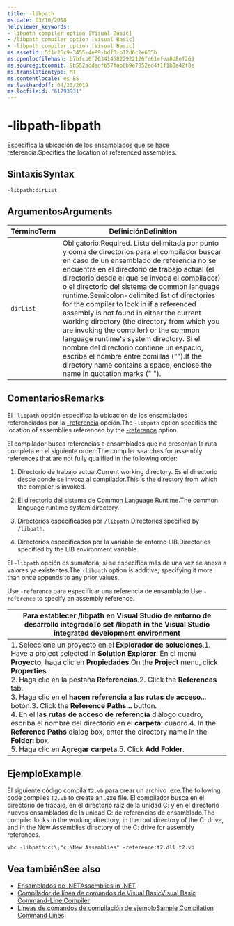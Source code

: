 ```yaml
---
title: -libpath
ms.date: 03/10/2018
helpviewer_keywords:
- libpath compiler option [Visual Basic]
- /libpath compiler option [Visual Basic]
- -libpath compiler option [Visual Basic]
ms.assetid: 5f1c26c9-3455-4e89-bdf3-b12d6c2e655b
ms.openlocfilehash: b7bfcb0f2034145822922126fe61efea8d8ef269
ms.sourcegitcommit: 9b552addadfb57fab0b9e7852ed4f1f1b8a42f8e
ms.translationtype: MT
ms.contentlocale: es-ES
ms.lasthandoff: 04/23/2019
ms.locfileid: "61793931"
---
```

# <a name="-libpath"></a><span data-ttu-id="173ea-102">-libpath</span><span class="sxs-lookup"><span data-stu-id="173ea-102">-libpath</span></span>
<span data-ttu-id="173ea-103">Especifica la ubicación de los ensamblados que se hace referencia.</span><span class="sxs-lookup"><span data-stu-id="173ea-103">Specifies the location of referenced assemblies.</span></span>  
  
## <a name="syntax"></a><span data-ttu-id="173ea-104">Sintaxis</span><span class="sxs-lookup"><span data-stu-id="173ea-104">Syntax</span></span>  
  
```  
-libpath:dirList  
```  
  
## <a name="arguments"></a><span data-ttu-id="173ea-105">Argumentos</span><span class="sxs-lookup"><span data-stu-id="173ea-105">Arguments</span></span>  
  
|<span data-ttu-id="173ea-106">Término</span><span class="sxs-lookup"><span data-stu-id="173ea-106">Term</span></span>|<span data-ttu-id="173ea-107">Definición</span><span class="sxs-lookup"><span data-stu-id="173ea-107">Definition</span></span>|  
|---|---|  
|`dirList`|<span data-ttu-id="173ea-108">Obligatorio.</span><span class="sxs-lookup"><span data-stu-id="173ea-108">Required.</span></span> <span data-ttu-id="173ea-109">Lista delimitada por punto y coma de directorios para el compilador buscar en caso de un ensamblado de referencia no se encuentra en el directorio de trabajo actual (el directorio desde el que se invoca el compilador) o el directorio del sistema de common language runtime.</span><span class="sxs-lookup"><span data-stu-id="173ea-109">Semicolon-delimited list of directories for the compiler to look in if a referenced assembly is not found in either the current working directory (the directory from which you are invoking the compiler) or the common language runtime's system directory.</span></span> <span data-ttu-id="173ea-110">Si el nombre del directorio contiene un espacio, escriba el nombre entre comillas ("").</span><span class="sxs-lookup"><span data-stu-id="173ea-110">If the directory name contains a space, enclose the name in quotation marks (" ").</span></span>|  
  
## <a name="remarks"></a><span data-ttu-id="173ea-111">Comentarios</span><span class="sxs-lookup"><span data-stu-id="173ea-111">Remarks</span></span>  
 <span data-ttu-id="173ea-112">El `-libpath` opción especifica la ubicación de los ensamblados referenciados por la [-referencia](../../../visual-basic/reference/command-line-compiler/reference.md) opción.</span><span class="sxs-lookup"><span data-stu-id="173ea-112">The `-libpath` option specifies the location of assemblies referenced by the [-reference](../../../visual-basic/reference/command-line-compiler/reference.md) option.</span></span>  
  
 <span data-ttu-id="173ea-113">El compilador busca referencias a ensamblados que no presentan la ruta completa en el siguiente orden:</span><span class="sxs-lookup"><span data-stu-id="173ea-113">The compiler searches for assembly references that are not fully qualified in the following order:</span></span>  
  
1. <span data-ttu-id="173ea-114">Directorio de trabajo actual.</span><span class="sxs-lookup"><span data-stu-id="173ea-114">Current working directory.</span></span> <span data-ttu-id="173ea-115">Es el directorio desde donde se invoca al compilador.</span><span class="sxs-lookup"><span data-stu-id="173ea-115">This is the directory from which the compiler is invoked.</span></span>  
  
2. <span data-ttu-id="173ea-116">El directorio del sistema de Common Language Runtime.</span><span class="sxs-lookup"><span data-stu-id="173ea-116">The common language runtime system directory.</span></span>  
  
3. <span data-ttu-id="173ea-117">Directorios especificados por `/libpath`.</span><span class="sxs-lookup"><span data-stu-id="173ea-117">Directories specified by `/libpath`.</span></span>  
  
4. <span data-ttu-id="173ea-118">Directorios especificados por la variable de entorno LIB.</span><span class="sxs-lookup"><span data-stu-id="173ea-118">Directories specified by the LIB environment variable.</span></span>  
  
 <span data-ttu-id="173ea-119">El `-libpath` opción es sumatoria; si se especifica más de una vez se anexa a valores ya existentes.</span><span class="sxs-lookup"><span data-stu-id="173ea-119">The `-libpath` option is additive; specifying it more than once appends to any prior values.</span></span>  
  
 <span data-ttu-id="173ea-120">Use `-reference` para especificar una referencia de ensamblado.</span><span class="sxs-lookup"><span data-stu-id="173ea-120">Use `-reference` to specify an assembly reference.</span></span>  
  
|<span data-ttu-id="173ea-121">Para establecer /libpath en Visual Studio de entorno de desarrollo integrado</span><span class="sxs-lookup"><span data-stu-id="173ea-121">To set /libpath in the Visual Studio integrated development environment</span></span>|  
|---|  
|<span data-ttu-id="173ea-122">1.  Seleccione un proyecto en el **Explorador de soluciones**.</span><span class="sxs-lookup"><span data-stu-id="173ea-122">1.  Have a project selected in **Solution Explorer**.</span></span> <span data-ttu-id="173ea-123">En el menú **Proyecto**, haga clic en **Propiedades**.</span><span class="sxs-lookup"><span data-stu-id="173ea-123">On the **Project** menu, click **Properties**.</span></span> <br /><span data-ttu-id="173ea-124">2.  Haga clic en la pestaña **Referencias**.</span><span class="sxs-lookup"><span data-stu-id="173ea-124">2.  Click the **References** tab.</span></span><br /><span data-ttu-id="173ea-125">3.  Haga clic en el **hacen referencia a las rutas de acceso...**  botón.</span><span class="sxs-lookup"><span data-stu-id="173ea-125">3.  Click the **Reference Paths...** button.</span></span><br /><span data-ttu-id="173ea-126">4.  En el **las rutas de acceso de referencia** diálogo cuadro, escriba el nombre del directorio en el **carpeta:** cuadro.</span><span class="sxs-lookup"><span data-stu-id="173ea-126">4.  In the **Reference Paths** dialog box, enter the directory name in the **Folder:** box.</span></span><br /><span data-ttu-id="173ea-127">5.  Haga clic en **Agregar carpeta**.</span><span class="sxs-lookup"><span data-stu-id="173ea-127">5.  Click **Add Folder**.</span></span>|  
  
## <a name="example"></a><span data-ttu-id="173ea-128">Ejemplo</span><span class="sxs-lookup"><span data-stu-id="173ea-128">Example</span></span>  
 <span data-ttu-id="173ea-129">El siguiente código compila `T2.vb` para crear un archivo .exe.</span><span class="sxs-lookup"><span data-stu-id="173ea-129">The following code compiles `T2.vb` to create an .exe file.</span></span> <span data-ttu-id="173ea-130">El compilador busca en el directorio de trabajo, en el directorio raíz de la unidad C: y en el directorio nuevos ensamblados de la unidad C: de referencias de ensamblado.</span><span class="sxs-lookup"><span data-stu-id="173ea-130">The compiler looks in the working directory, in the root directory of the C: drive, and in the New Assemblies directory of the C: drive for assembly references.</span></span>  
  
```console  
vbc -libpath:c:\;"c:\New Assemblies" -reference:t2.dll t2.vb  
```  
  
## <a name="see-also"></a><span data-ttu-id="173ea-131">Vea también</span><span class="sxs-lookup"><span data-stu-id="173ea-131">See also</span></span>

- [<span data-ttu-id="173ea-132">Ensamblados de .NET</span><span class="sxs-lookup"><span data-stu-id="173ea-132">Assemblies in .NET</span></span>](../../../standard/assembly/index.md)
- [<span data-ttu-id="173ea-133">Compilador de línea de comandos de Visual Basic</span><span class="sxs-lookup"><span data-stu-id="173ea-133">Visual Basic Command-Line Compiler</span></span>](../../../visual-basic/reference/command-line-compiler/index.md)
- [<span data-ttu-id="173ea-134">Líneas de comandos de compilación de ejemplo</span><span class="sxs-lookup"><span data-stu-id="173ea-134">Sample Compilation Command Lines</span></span>](../../../visual-basic/reference/command-line-compiler/sample-compilation-command-lines.md)

